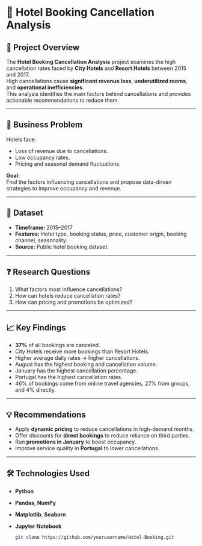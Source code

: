 # 🏨 Hotel Booking Cancellation Analysis

## 📌 Project Overview
The **Hotel Booking Cancellation Analysis** project examines the high cancellation rates faced by **City Hotels** and **Resort Hotels** between 2015 and 2017.  
High cancellations cause **significant revenue loss**, **underutilized rooms**, and **operational inefficiencies**.  
This analysis identifies the main factors behind cancellations and provides actionable recommendations to reduce them.

---

## 🎯 Business Problem
Hotels face:
- Loss of revenue due to cancellations.
- Low occupancy rates.
- Pricing and seasonal demand fluctuations.

**Goal:**  
Find the factors influencing cancellations and propose data-driven strategies to improve occupancy and revenue.

---

## 📂 Dataset
- **Timeframe:** 2015–2017  
- **Features:** Hotel type, booking status, price, customer origin, booking channel, seasonality.  
- **Source:** Public hotel booking dataset.

---

## ❓ Research Questions
1. What factors most influence cancellations?
2. How can hotels reduce cancellation rates?
3. How can pricing and promotions be optimized?

---

## 📈 Key Findings
- **37%** of all bookings are canceled.  
- City Hotels receive more bookings than Resort Hotels.  
- Higher average daily rates → higher cancellations.  
- August has the highest booking and cancellation volume.  
- January has the highest cancellation percentage.  
- Portugal has the highest cancellation rates.  
- 46% of bookings come from online travel agencies, 27% from groups, and 4% directly.

---

## 💡 Recommendations
- Apply **dynamic pricing** to reduce cancellations in high-demand months.
- Offer discounts for **direct bookings** to reduce reliance on third parties.
- Run **promotions in January** to boost occupancy.
- Improve service quality in **Portugal** to lower cancellations.

---

## 🛠 Technologies Used
- **Python**  
- **Pandas**, **NumPy**  
- **Matplotlib**, **Seaborn**  
- **Jupyter Notebook**


   ```bash
   git clone https://github.com/yourusername/Hotel-Booking.git
